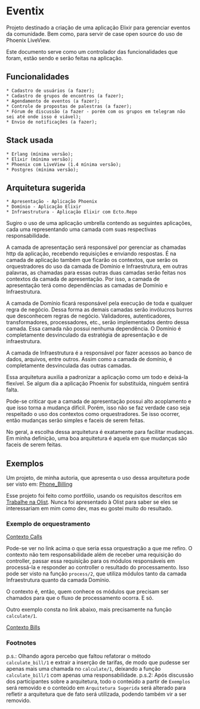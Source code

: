 # Eventix

Projeto destinado a criação de uma aplicação Elixir para gerenciar eventos da comunidade. Bem como, para servir de case open source do uso de Phoenix LiveView.

Este documento serve como um controlador das funcionalidades que foram, estão sendo e serão feitas na aplicação.

## Funcionalidades

    * Cadastro de usuários (a fazer);
    * Cadastro de grupos de encontros (a fazer);
    * Agendamento de eventos (a fazer);
    * Controle de propostas de palestras (a fazer);
    * Fórum de discussão (a fazer - porém com os grupos em telegram não sei até onde isso é viável);
    * Envio de notificações (a fazer);

## Stack usada

    * Erlang (mínima versão);
    * Elixir (mínima versão);
    * Phoenix com LiveView (1.4 mínima versão);
    * Postgres (mínima versão);

## Arquitetura sugerida

    * Apresentação - Aplicação Phoenix
    * Domínio - Aplicação Elixir
    * Infraestrutura - Aplicação Elixir com Ecto.Repo

Sugiro o uso de uma aplicação umbrella contendo as seguintes aplicações, cada uma representando uma camada com suas respectivas responsabilidade.

A camada de apresentação será responsável por gerenciar as chamadas http da aplicação, recebendo requisições e enviando respostas. É na camada de aplicação também que ficarão os contextos, que serão os orquestradores do uso da camada de Domínio e Infraestrutura, em outras palavras, as chamadas para essas outras duas camadas serão feitas nos contextos da camada de apresentação. Por isso, a camada de apresentação terá como dependências as camadas de Domínio e Infraestrutura.

A camada de Domínio ficará responsável pela execução de toda e qualquer regra de negócio. Dessa forma as demais camadas serão invólucros burros que desconhecem regras de negócio. Validadores, autenticadores, transformadores, processadores, etc., serão implementados dentro dessa camada. Essa camada não possui nenhuma dependência. O Domínio é completamente desvinculado da estratégia de apresentação e de infraestrutura.

A camada de Infraestrutura é a responsável por fazer acessos ao banco de dados, arquivos, entre outros. Assim como a camada de domínio, é completamente desvinculada das outras camadas.

Essa arquitetura auxilia a padronizar a aplicação como um todo e deixá-la flexível. Se algum dia a aplicação Phoenix for substituída, ninguém sentirá falta.

Pode-se criticar que a camada de apresentação possui alto acoplamento e que isso torna a mudança dificil. Porém, isso não se faz verdade caso seja respeitado o uso dos contextos como orquestradores. Se isso ocorrer, então mudanças serão simples e faceis de serem feitas.

No geral, a escolha dessa arquitetura é exatamente para facilitar mudanças. Em minha definição, uma boa arquitetura é aquela em que mudanças são faceis de serem feitas.

## Exemplos 

Um projeto, de minha autoria, que apresenta o uso dessa arquitetura pode ser visto em: [Phone_Billing](https://github.com/danielfoxp2/phone_billing)

Esse projeto foi feito como portfólio, usando os requisitos descritos em [Trabalhe na Olist](https://github.com/olist/work-at-olist). Nunca foi apresentado à Olist para saber se eles se interessariam em mim como dev, mas eu gostei muito do resultado.

### Exemplo de orquestramento

[Contexto Calls](https://github.com/danielfoxp2/phone_billing/blob/master/apps/billing_gateway/lib/billing_gateway/calls/calls.ex)

Pode-se ver no link acima o que seria essa orquestração a que me refiro. O contexto não tem responsabilidade além de receber uma requisição do controller, passar essa requisição para os módulos responsáveis em processá-la e responder ao controller o resultado do processamento.
Isso pode ser visto na função `process/2`, que utiliza módulos tanto da camada Infraestrutura quanto da camada Domínio. 

O contexto é, então, quem conhece os módulos que precisam ser chamados para que o fluxo de processamento ocorra. E só.

Outro exemplo consta no link abaixo, mais precisamente na função `calculate/1`.

[Contexto Bills](https://github.com/danielfoxp2/phone_billing/blob/master/apps/billing_gateway/lib/billing_gateway/bills/bills.ex)
   
### Footnotes
p.s.: Olhando agora percebo que faltou refatorar o método `calculate_bill/1` e extrair a inserção de tarifas, de modo que pudesse ser apenas mais uma chamada no `calculate/1`, deixando a função `calculate_bill/1` com apenas uma responsabilidade.
p.s.2: Após discussão dos participantes sobre a arquitetura, todo o conteúdo a partir de `Exemplos` será removido e o conteúdo em `Arquitetura Sugerida` será alterado para refletir a arquitetura que de fato será utilizada, podendo também vir a ser removido.
